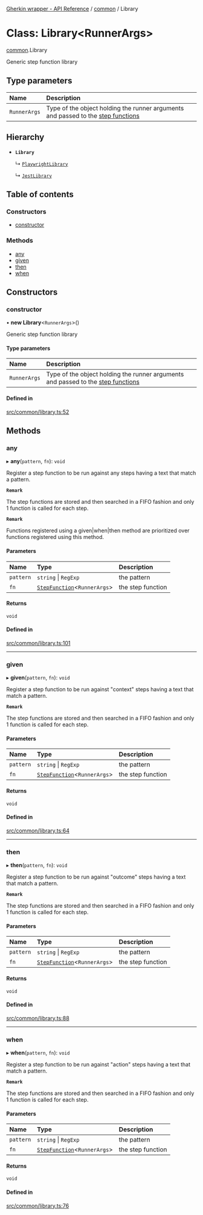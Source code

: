 [Gherkin wrapper - API Reference](../README.md) / [common](../modules/common.md) / Library

# Class: Library<RunnerArgs\>

[common](../modules/common.md).Library

Generic step function library

## Type parameters

| Name | Description |
| :------ | :------ |
| `RunnerArgs` | Type of the object holding the runner arguments and passed to the [step functions](../modules/common.md#stepfunction) |

## Hierarchy

- **`Library`**

  ↳ [`PlaywrightLibrary`](playwright.PlaywrightLibrary.md)

  ↳ [`JestLibrary`](jest.JestLibrary.md)

## Table of contents

### Constructors

- [constructor](common.Library.md#constructor)

### Methods

- [any](common.Library.md#any)
- [given](common.Library.md#given)
- [then](common.Library.md#then)
- [when](common.Library.md#when)

## Constructors

### constructor

• **new Library**<`RunnerArgs`\>()

Generic step function library

#### Type parameters

| Name | Description |
| :------ | :------ |
| `RunnerArgs` | Type of the object holding the runner arguments and passed to the [step functions](../modules/common.md#stepfunction) |

#### Defined in

[src/common/library.ts:52](https://github.com/Niitch/gherkin-wrapper/blob/1cd6560/src/common/library.ts#L52)

## Methods

### any

▸ **any**(`pattern`, `fn`): `void`

Register a step function to be run against any steps having a text that match a pattern.

**`Remark`**

The step functions are stored and then searched in a FIFO fashion and only 1 function is called for each step.

**`Remark`**

Functions registered using a given|when|then method are prioritized over functions registered using this method.

#### Parameters

| Name | Type | Description |
| :------ | :------ | :------ |
| `pattern` | `string` \| `RegExp` | the pattern |
| `fn` | [`StepFunction`](../modules/common.md#stepfunction)<`RunnerArgs`\> | the step function |

#### Returns

`void`

#### Defined in

[src/common/library.ts:101](https://github.com/Niitch/gherkin-wrapper/blob/1cd6560/src/common/library.ts#L101)

___

### given

▸ **given**(`pattern`, `fn`): `void`

Register a step function to be run against "context" steps having a text that match a pattern.

**`Remark`**

The step functions are stored and then searched in a FIFO fashion and only 1 function is called for each step.

#### Parameters

| Name | Type | Description |
| :------ | :------ | :------ |
| `pattern` | `string` \| `RegExp` | the pattern |
| `fn` | [`StepFunction`](../modules/common.md#stepfunction)<`RunnerArgs`\> | the step function |

#### Returns

`void`

#### Defined in

[src/common/library.ts:64](https://github.com/Niitch/gherkin-wrapper/blob/1cd6560/src/common/library.ts#L64)

___

### then

▸ **then**(`pattern`, `fn`): `void`

Register a step function to be run against "outcome" steps having a text that match a pattern.

**`Remark`**

The step functions are stored and then searched in a FIFO fashion and only 1 function is called for each step.

#### Parameters

| Name | Type | Description |
| :------ | :------ | :------ |
| `pattern` | `string` \| `RegExp` | the pattern |
| `fn` | [`StepFunction`](../modules/common.md#stepfunction)<`RunnerArgs`\> | the step function |

#### Returns

`void`

#### Defined in

[src/common/library.ts:88](https://github.com/Niitch/gherkin-wrapper/blob/1cd6560/src/common/library.ts#L88)

___

### when

▸ **when**(`pattern`, `fn`): `void`

Register a step function to be run against "action" steps having a text that match a pattern.

**`Remark`**

The step functions are stored and then searched in a FIFO fashion and only 1 function is called for each step.

#### Parameters

| Name | Type | Description |
| :------ | :------ | :------ |
| `pattern` | `string` \| `RegExp` | the pattern |
| `fn` | [`StepFunction`](../modules/common.md#stepfunction)<`RunnerArgs`\> | the step function |

#### Returns

`void`

#### Defined in

[src/common/library.ts:76](https://github.com/Niitch/gherkin-wrapper/blob/1cd6560/src/common/library.ts#L76)
